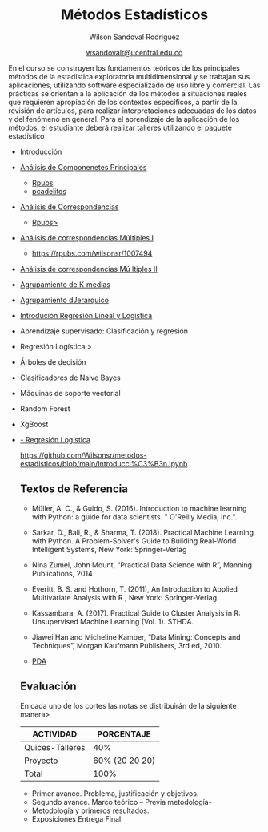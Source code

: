 
<div align='center'>
  
 # **Métodos Estadísticos** 
 Wilson Sandoval Rodriguez
 
 wsandovalr@ucentral.edu.co
</div>

En el curso se construyen los fundamentos teóricos de los principales métodos de la estadística exploratoria multidimensional y se trabajan sus aplicaciones, utilizando software especializado de uso libre y comercial. Las prácticas se orientan a la aplicación de los métodos a situaciones reales que requieren apropiación de los contextos específicos, a partir de la revisión de artículos, para realizar interpretaciones adecuadas de los datos y del fenómeno en general. Para el aprendizaje de la aplicación de los métodos, el estudiante deberá realizar talleres utilizando el paquete estadístico

- <a href="https://docs.google.com/presentation/d/1_vM4DL3IyQP5V88yPz1E85MJCFot9afq/edit?usp=sharing&ouid=111401641962812428858&rtpof=true&sd=true"> Introducción </a>
-  <a href= "https://github.com/Wilsonsr/Metodos-Estadisticos/blob/main/CUADERNOS/ACP.Rmd"> Análisis de Componenetes Principales </a>
    + <a href="https://rpubs.com/wilsonsr/1001461"> Rpubs </a>
    + <a href="https://github.com/Wilsonsr/Metodos-Estadisticos/blob/main/CUADERNOS/homicidiosacp.Rmd"> pcadelitos </a>
    
- <a href="https://github.com/Wilsonsr/Metodos-Estadisticos/blob/main/CUADERNOS/ANALISIS%20DE%20CORRESPONDENCIAS%20(1).Rmd"> Análisis de Correspondencias </a>   

  + <a href="https://rpubs.com/wilsonsr/933520"> Rpubs> </a>

- <a href="https://github.com/Wilsonsr/Metodos-Estadisticos/blob/main/CUADERNOS/acmunal.Rmd">  Análisis de correspondencias Múltiples I </a>
  + https://rpubs.com/wilsonsr/1007494

- <a href="https://github.com/Wilsonsr/Metodos-Estadisticos/blob/main/CUADERNOS/ANALISIS%20DE%20CORRESPONDENCIAS%20MULTIPLES%20(1).Rmd">  Análisis de correspondencias Mú ltiples  II </a>


-  <a href="https://github.com/Wilsonsr/Metodos-Estadisticos/blob/main/CUADERNOS/Aprendizaje_no_supervisado%20Kmeans.ipynb" > Agrupamiento de K-medias </a>

-  <a href=https://github.com/Wilsonsr/Metodos-Estadisticos/blob/main/CUADERNOS/1_Agrupamiento_jerarquico.ipynb > Agrupamiento dJerarquico </a>

- <a href="https://github.com/Wilsonsr/Metodos-Estadisticos/blob/main/CUADERNOS/precios_en_el_sector_inmobiliario_en_Bogot%C3%A1.ipynb" > Introdución Regresión Lineal y Logística </a>
- Aprendizaje supervisado: Clasificación y regresión
- Regresión Logística >
- Árboles de decisión
- Clasificadores de Naive Bayes
- Máquinas de soporte vectorial
- Random Forest
- XgBoost



<ul>
  <li><a href="https://github.com/Wilsonsr/metodos-estadisticos/blob/main/Introducci%C3%B3n.ipynb">- Regresión Logística</a></li>
  

https://github.com/Wilsonsr/metodos-estadisticos/blob/main/Introducci%C3%B3n.ipynb


## Textos de Referencia
- Müller, A. C., & Guido, S. (2016). Introduction to machine learning with Python: a guide for data scientists. " O'Reilly Media, Inc.".
- Sarkar, D., Bali, R., & Sharma, T. (2018). Practical Machine Learning with Python. A Problem-Solver's Guide to Building Real-World Intelligent Systems, New York: Springer-Verlag

- Nina Zumel, John Mount, “Practical Data Science with R”, Manning Publications, 2014

- Everitt, B. S. and Hothorn, T. (2011), An Introduction to Applied Multivariate Analysis with R , New York: Springer-Verlag
- Kassambara, A. (2017). Practical Guide to Cluster Analysis in R: Unsupervised Machine Learning (Vol. 1). STHDA.
- Jiawei Han and Micheline Kamber, “Data Mining: Concepts and Techniques”, Morgan Kaufmann Publishers, 3rd ed, 2010.


- <a href="https://docs.google.com/document/d/1YKko-qNjCaMQV5FCfTAANjCda-Mp_A3D/edit?usp=sharing&ouid=111401641962812428858&rtpof=true&sd=true" > PDA </a>

## Evaluación
En cada uno de los cortes las notas se distribuirán de la siguiente manera>

|ACTIVIDAD|PORCENTAJE|
|---|---|
|Quices-Talleres| 40%|
|Proyecto|60% (20 20 20)|
|Total|100%|


+ Primer avance. Problema, justificación y objetivos.
+ Segundo avance. Marco teórico – Previa metodología-
+ Metodología y primeros resultados.
+ Exposiciones Entrega Final


